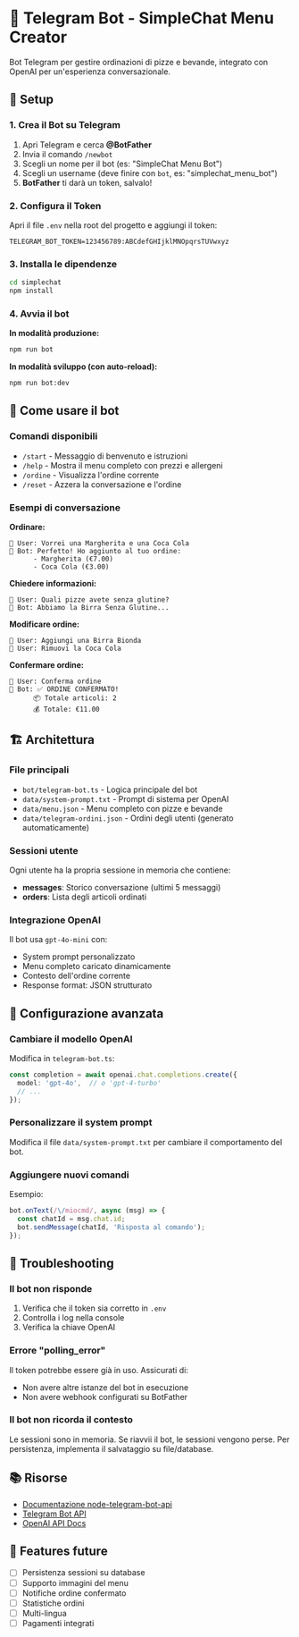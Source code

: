 # 🤖 Telegram Bot - SimpleChat Menu Creator

Bot Telegram per gestire ordinazioni di pizze e bevande, integrato con OpenAI per un'esperienza conversazionale.

## 🚀 Setup

### 1. Crea il Bot su Telegram

1. Apri Telegram e cerca **@BotFather**
2. Invia il comando `/newbot`
3. Scegli un nome per il bot (es: "SimpleChat Menu Bot")
4. Scegli un username (deve finire con `bot`, es: "simplechat_menu_bot")
5. **BotFather** ti darà un token, salvalo!

### 2. Configura il Token

Apri il file `.env` nella root del progetto e aggiungi il token:

```env
TELEGRAM_BOT_TOKEN=123456789:ABCdefGHIjklMNOpqrsTUVwxyz
```

### 3. Installa le dipendenze

```bash
cd simplechat
npm install
```

### 4. Avvia il bot

**In modalità produzione:**
```bash
npm run bot
```

**In modalità sviluppo (con auto-reload):**
```bash
npm run bot:dev
```

## 📱 Come usare il bot

### Comandi disponibili

- `/start` - Messaggio di benvenuto e istruzioni
- `/help` - Mostra il menu completo con prezzi e allergeni
- `/ordine` - Visualizza l'ordine corrente
- `/reset` - Azzera la conversazione e l'ordine

### Esempi di conversazione

**Ordinare:**
```
👤 User: Vorrei una Margherita e una Coca Cola
🤖 Bot: Perfetto! Ho aggiunto al tuo ordine:
      - Margherita (€7.00)
      - Coca Cola (€3.00)
```

**Chiedere informazioni:**
```
👤 User: Quali pizze avete senza glutine?
🤖 Bot: Abbiamo la Birra Senza Glutine...
```

**Modificare ordine:**
```
👤 User: Aggiungi una Birra Bionda
👤 User: Rimuovi la Coca Cola
```

**Confermare ordine:**
```
👤 User: Conferma ordine
🤖 Bot: ✅ ORDINE CONFERMATO!
      📦 Totale articoli: 2
      💰 Totale: €11.00
```

## 🏗️ Architettura

### File principali

- `bot/telegram-bot.ts` - Logica principale del bot
- `data/system-prompt.txt` - Prompt di sistema per OpenAI
- `data/menu.json` - Menu completo con pizze e bevande
- `data/telegram-ordini.json` - Ordini degli utenti (generato automaticamente)

### Sessioni utente

Ogni utente ha la propria sessione in memoria che contiene:
- **messages**: Storico conversazione (ultimi 5 messaggi)
- **orders**: Lista degli articoli ordinati

### Integrazione OpenAI

Il bot usa `gpt-4o-mini` con:
- System prompt personalizzato
- Menu completo caricato dinamicamente
- Contesto dell'ordine corrente
- Response format: JSON strutturato

## 🔧 Configurazione avanzata

### Cambiare il modello OpenAI

Modifica in `telegram-bot.ts`:
```typescript
const completion = await openai.chat.completions.create({
  model: 'gpt-4o',  // o 'gpt-4-turbo'
  // ...
});
```

### Personalizzare il system prompt

Modifica il file `data/system-prompt.txt` per cambiare il comportamento del bot.

### Aggiungere nuovi comandi

Esempio:
```typescript
bot.onText(/\/miocmd/, async (msg) => {
  const chatId = msg.chat.id;
  bot.sendMessage(chatId, 'Risposta al comando');
});
```

## 🐛 Troubleshooting

### Il bot non risponde

1. Verifica che il token sia corretto in `.env`
2. Controlla i log nella console
3. Verifica la chiave OpenAI

### Errore "polling_error"

Il token potrebbe essere già in uso. Assicurati di:
- Non avere altre istanze del bot in esecuzione
- Non avere webhook configurati su BotFather

### Il bot non ricorda il contesto

Le sessioni sono in memoria. Se riavvii il bot, le sessioni vengono perse.
Per persistenza, implementa il salvataggio su file/database.

## 📚 Risorse

- [Documentazione node-telegram-bot-api](https://github.com/yagop/node-telegram-bot-api)
- [Telegram Bot API](https://core.telegram.org/bots/api)
- [OpenAI API Docs](https://platform.openai.com/docs)

## 🎯 Features future

- [ ] Persistenza sessioni su database
- [ ] Supporto immagini del menu
- [ ] Notifiche ordine confermato
- [ ] Statistiche ordini
- [ ] Multi-lingua
- [ ] Pagamenti integrati
